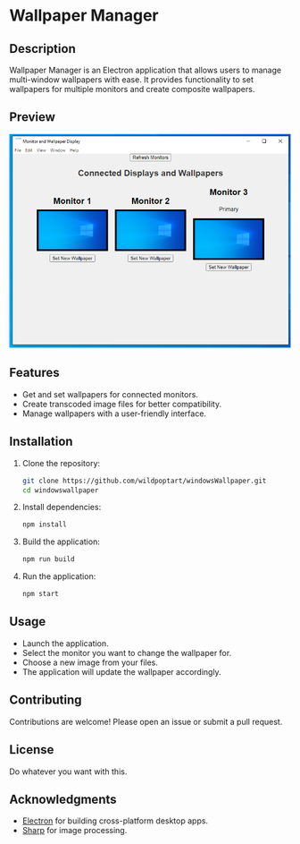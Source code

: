 # Wallpaper Manager

## Description
Wallpaper Manager is an Electron application that allows users to manage multi-window wallpapers with ease. It provides functionality to set wallpapers for multiple monitors and create composite wallpapers.

## Preview
![Wallpaper Manager Preview](./preview.png)

## Features
- Get and set wallpapers for connected monitors.
- Create transcoded image files for better compatibility.
- Manage wallpapers with a user-friendly interface.

## Installation

1. Clone the repository:
   ```bash
   git clone https://github.com/wildpoptart/windowsWallpaper.git
   cd windowswallpaper
   ```

2. Install dependencies:
   ```bash
   npm install
   ```

3. Build the application:
   ```bash
   npm run build
   ```

4. Run the application:
   ```bash
   npm start
   ```

## Usage
- Launch the application.
- Select the monitor you want to change the wallpaper for.
- Choose a new image from your files.
- The application will update the wallpaper accordingly.

## Contributing
Contributions are welcome! Please open an issue or submit a pull request.

## License
Do whatever you want with this.

## Acknowledgments
- [Electron](https://www.electronjs.org/) for building cross-platform desktop apps.
- [Sharp](https://sharp.pixelplumbing.com/) for image processing.